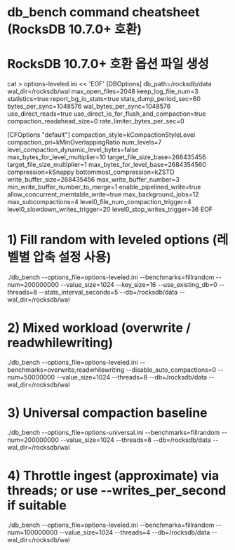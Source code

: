 # db_bench command cheatsheet (RocksDB 10.7.0+ 호환)

# RocksDB 10.7.0+ 호환 옵션 파일 생성
cat > options-leveled.ini << 'EOF'
[DBOptions]
db_path=/rocksdb/data
wal_dir=/rocksdb/wal
max_open_files=2048
keep_log_file_num=3
statistics=true
report_bg_io_stats=true
stats_dump_period_sec=60
bytes_per_sync=1048576
wal_bytes_per_sync=1048576
use_direct_reads=true
use_direct_io_for_flush_and_compaction=true
compaction_readahead_size=0
rate_limiter_bytes_per_sec=0

[CFOptions "default"]
compaction_style=kCompactionStyleLevel
compaction_pri=kMinOverlappingRatio
num_levels=7
level_compaction_dynamic_level_bytes=false
max_bytes_for_level_multiplier=10
target_file_size_base=268435456
target_file_size_multiplier=1
max_bytes_for_level_base=2684354560
compression=kSnappy
bottommost_compression=kZSTD
write_buffer_size=268435456
max_write_buffer_number=3
min_write_buffer_number_to_merge=1
enable_pipelined_write=true
allow_concurrent_memtable_write=true
max_background_jobs=12
max_subcompactions=4
level0_file_num_compaction_trigger=4
level0_slowdown_writes_trigger=20
level0_stop_writes_trigger=36
EOF

# 1) Fill random with leveled options (레벨별 압축 설정 사용)
./db_bench --options_file=options-leveled.ini --benchmarks=fillrandom --num=200000000 --value_size=1024 --key_size=16 --use_existing_db=0 --threads=8 --stats_interval_seconds=5 --db=/rocksdb/data --wal_dir=/rocksdb/wal

# 2) Mixed workload (overwrite / readwhilewriting)
./db_bench --options_file=options-leveled.ini --benchmarks=overwrite,readwhilewriting --disable_auto_compactions=0 --num=50000000 --value_size=1024 --threads=8 --db=/rocksdb/data --wal_dir=/rocksdb/wal

# 3) Universal compaction baseline
./db_bench --options_file=options-universal.ini --benchmarks=fillrandom --num=200000000 --value_size=1024 --threads=8 --db=/rocksdb/data --wal_dir=/rocksdb/wal

# 4) Throttle ingest (approximate) via threads; or use --writes_per_second if suitable
./db_bench --options_file=options-leveled.ini --benchmarks=fillrandom --num=100000000 --value_size=1024 --threads=4 --db=/rocksdb/data --wal_dir=/rocksdb/wal
